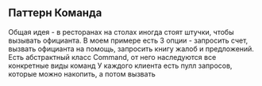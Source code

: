 ## Паттерн Команда

Общая идея - в ресторанах на столах иногда стоят штучки, чтобы вызывать официанта.
В моем примере есть 3 опции - запросить счет, вызвать официанта на помощь, запросить книгу жалоб и предложений.
Есть абстрактный класс Command, от него наследуются все конкретные виды команд
У каждого клиента есть пулл запросов, которые можно накопить, а потом вызвать
